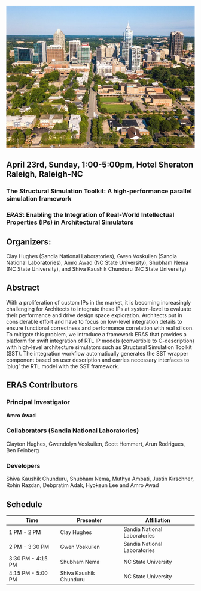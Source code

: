 ![](https://github.com/shubhamn94/ERAS.github.io/blob/master/downtown-raleigh.jpg)

## April 23rd, Sunday, 1:00-5:00pm, Hotel Sheraton Raleigh, Raleigh-NC      

### The Structural Simulation Toolkit: A high-performance parallel simulation framework ###
### *ERAS*: Enabling the Integration of Real-World Intellectual Properties (IPs) in Architectural Simulators ###

    
## Organizers:
Clay Hughes (Sandia National Laboratories), Gwen Voskuilen (Sandia National Laboratories), Amro Awad (NC State University), Shubham Nema (NC State University), and Shiva Kaushik Chunduru (NC State University)


## Abstract
With a proliferation of custom IPs in the market, it is becoming increasingly challenging for Architects to integrate these IPs  at system-level to evaluate their performance and drive design space exploration. Architects put in considerable effort and have to focus on low-level integration details to ensure functional correctness and performance correlation with real silicon. To mitigate this problem, we introduce a framework ERAS that provides a platform for swift integration of RTL IP models (convertible to C-description) with high-level architecture simulators such as Structural Simulation Toolkit (SST). The integration workflow automatically generates the SST wrapper component based on user description and carries necessary interfaces to ’plug’ the RTL model with the SST framework.

## ERAS Contributors 

### Principal Investigator ### 
**Amro Awad**  
### Collaborators (Sandia National Laboratories) ###
Clayton Hughes, Gwendolyn Voskuilen, Scott Hemmert, Arun Rodrigues, Ben Feinberg
### Developers ###
Shiva Kaushik Chunduru,  Shubham Nema,  Muthya Ambati,  Justin Kirschner,  Rohin Razdan,  Debpratim Adak,  Hyokeun Lee  and Amro Awad

## Schedule

Time  | Presenter  | Affiliation
------------- | ------------- | -------------
1 PM - 2 PM  | Clay Hughes  | Sandia National Laboratories
2 PM - 3:30 PM  | Gwen Voskuilen  | Sandia National Laboratories
3:30 PM - 4:15 PM | Shubham Nema  | NC State University
4:15 PM - 5:00 PM  | Shiva Kaushik Chunduru  | NC State University
